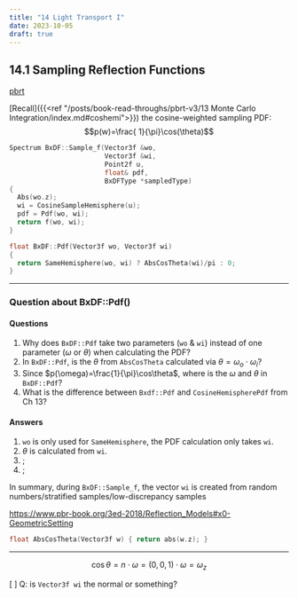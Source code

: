 ```yaml
---
title: "14 Light Transport I"
date: 2023-10-05
draft: true
---
```


## 14.1 Sampling Reflection Functions
[pbrt](https://www.pbr-book.org/3ed-2018/Light_Transport_I_Surface_Reflection/Sampling_Reflection_Functions#)

[Recall]({{<ref "/posts/book-read-throughs/pbrt-v3/13 Monte Carlo Integration/index.md#coshemi">}}) the cosine-weighted sampling PDF: $$p(w)=\frac{ 1}{\pi}\cos(\theta)$$ 

```cpp
Spectrum BxDF::Sample_f(Vector3f &wo,
                        Vector3f &wi,
                        Point2f u,
                        float& pdf,
                        BxDFType *sampledType)
{
  Abs(wo.z);
  wi = CosineSampleHemisphere(u);
  pdf = Pdf(wo, wi);
  return f(wo, wi);
}
```

```cpp
float BxDF::Pdf(Vector3f wo, Vector3f wi)
{
  return SameHemisphere(wo, wi) ? AbsCosTheta(wi)/pi : 0;
}
```

--- 

### Question about BxDF::Pdf()

#### Questions

1. Why does `BxDF::Pdf` take two parameters (`wo` & `wi`) instead of one parameter ($\omega$ or $\theta$) when calculating the PDF?
1. In `BxDF::Pdf`, is the $\theta$ from `AbsCosTheta` calculated via $\theta = \omega_o \cdot \omega_i$?
1. Since $p(\omega)=\frac{1}{\pi}\cos\theta$, where is the $\omega$ and $\theta$ in `BxDF::Pdf`?
1. What is the difference between `Bxdf::Pdf` and `CosineHemispherePdf` from Ch 13?

#### Answers

1. `wo` is only used for `SameHemisphere`, the PDF calculation only takes `wi`.
1. $\theta$ is calculated from `wi`. 
1. ;
1. ;

In summary, during `BxDF::Sample_f`, the vector `wi` is created from random numbers/stratified samples/low-discrepancy samples 

https://www.pbr-book.org/3ed-2018/Reflection_Models#x0-GeometricSetting

```cpp
float AbsCosTheta(Vector3f w) { return abs(w.z); }
```

---


$$
\cos\theta = n \cdot \omega = (0,0,1) \cdot \omega = \omega _z
$$


[ ] Q: is `Vector3f wi` the normal or something?

